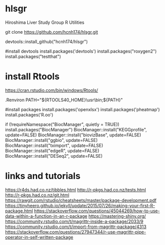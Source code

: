 # hlsgr
Hiroshima Liver Study Group R Utilities

git clone https://github.com/hcnh174/hlsgr.git

devtools::install_github("hcnh174/hlsgr")

#install devtools
install.packages('devtools')
install.packages("roxygen2")
install.packages("testthat")

# install Rtools
https://cran.rstudio.com/bin/windows/Rtools/

.Renviron
PATH="${RTOOLS40_HOME}\usr\bin;${PATH}"

#install packages
install.packages('openxlsx')
install.packages('pheatmap')
install.packages('R.oo')

if (!requireNamespace("BiocManager", quietly = TRUE))
    install.packages("BiocManager")
BiocManager::install("KEGGprofile", update=FALSE)
BiocManager::install("biovizBase", update=FALSE)
BiocManager::install("ggbio", update=FALSE)
BiocManager::install("tximport", update=FALSE)
BiocManager::install("edgeR", update=FALSE)
BiocManager::install("DESeq2", update=FALSE)

# links and tutorials
https://r4ds.had.co.nz/tibbles.html
http://r-pkgs.had.co.nz/tests.html
http://r-pkgs.had.co.nz/git.html
https://rawgit.com/rstudio/cheatsheets/master/package-development.pdf
https://tinyheero.github.io/jekyll/update/2015/07/26/making-your-first-R-package.html
https://stackoverflow.com/questions/45044269/how-to-use-data-within-a-function-in-an-r-package
https://mastering-shiny.org/
https://community.rstudio.com/t/magrittr-inside-a-package/2033/9
https://community.rstudio.com/t/import-from-magrittr-package/4313
https://stackoverflow.com/questions/27947344/r-use-magrittr-pipe-operator-in-self-written-package

